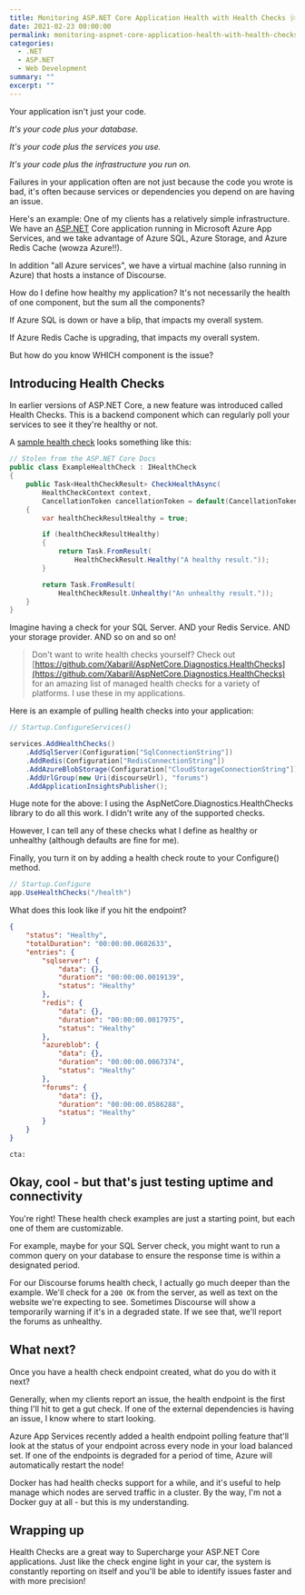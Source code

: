 ```yaml
---
title: Monitoring ASP.NET Core Application Health with Health Checks 🩺
date: 2021-02-23 00:00:00
permalink: monitoring-aspnet-core-application-health-with-health-checks
categories:
  - .NET
  - ASP.NET
  - Web Development
summary: ""
excerpt: ""
---
```


Your application isn't just your code.

*It's your code plus your database.*

*It's your code plus the services you use.*

*It's your code plus the infrastructure you run on.*

Failures in your application often are not just because the code you wrote is bad, it's often because services or dependencies you depend on are having an issue.

Here's an example:  One of my clients has a relatively simple infrastructure.  We have an [ASP.NET](http://asp.NET) Core application running in Microsoft Azure App Services, and we take advantage of Azure SQL, Azure Storage, and Azure Redis Cache (wowza Azure!!).  

In addition "all Azure services", we have a virtual machine (also running in Azure) that hosts a instance of Discourse.

How do I define how healthy my application?  It's not necessarily the health of one component, but the sum all the components?

If Azure SQL is down or have a blip, that impacts my overall system.

If Azure Redis Cache is upgrading, that impacts my overall system.

But how do you know WHICH component is the issue?  

## **Introducing Health Checks**

In earlier versions of ASP.NET Core, a new feature was introduced called Health Checks.  This is a backend component which can regularly poll your services to see it they're healthy or not.  

A [sample health check](https://docs.microsoft.com/en-us/aspnet/core/host-and-deploy/health-checks?view=aspnetcore-5.0#create-health-checks) looks something like this:

```csharp
// Stolen from the ASP.NET Core Docs
public class ExampleHealthCheck : IHealthCheck
{
    public Task<HealthCheckResult> CheckHealthAsync(
        HealthCheckContext context,
        CancellationToken cancellationToken = default(CancellationToken))
    {
        var healthCheckResultHealthy = true;

        if (healthCheckResultHealthy)
        {
            return Task.FromResult(
                HealthCheckResult.Healthy("A healthy result."));
        }

        return Task.FromResult(
            HealthCheckResult.Unhealthy("An unhealthy result."));
    }
}
```

Imagine having a check for your SQL Server.  AND your Redis Service.  AND your storage provider.  AND so on and so on!  

> Don't want to write health checks yourself?  Check out [https://github.com/Xabaril/AspNetCore.Diagnostics.HealthChecks](https://github.com/Xabaril/AspNetCore.Diagnostics.HealthChecks) for an amazing list of managed health checks for a variety of platforms.  I use these in my applications.

Here is an example of pulling health checks into your application:

```csharp
// Startup.ConfigureServices()

services.AddHealthChecks()
    .AddSqlServer(Configuration["SqlConnectionString"])
    .AddRedis(Configuration["RedisConnectionString"])
    .AddAzureBlobStorage(Configuration["CloudStorageConnectionString"])
    .AddUrlGroup(new Uri(discourseUrl), "forums")
    .AddApplicationInsightsPublisher();
```

Huge note for the above: I using the AspNetCore.Diagnostics.HealthChecks library to do all this work.  I didn't write any of the supported checks.

However, I can tell any of these checks what I define as healthy or unhealthy (although defaults are fine for me).

Finally, you turn it on by adding a health check route to your Configure() method.

```csharp
// Startup.Configure
app.UseHealthChecks("/health")
```

What does this look like if you hit the endpoint?

```json
{
    "status": "Healthy",
    "totalDuration": "00:00:00.0602633",
    "entries": {
        "sqlserver": {
            "data": {},
            "duration": "00:00:00.0019139",
            "status": "Healthy"
        },
        "redis": {
            "data": {},
            "duration": "00:00:00.0017975",
            "status": "Healthy"
        },
        "azureblob": {
            "data": {},
            "duration": "00:00:00.0067374",
            "status": "Healthy"
        },
        "forums": {
            "data": {},
            "duration": "00:00:00.0586288",
            "status": "Healthy"
        }
    }
}
```

`cta: `

## Okay, cool - but that's just testing uptime and connectivity

You're right!  These health check examples are just a starting point, but each one of them are customizable.

For example, maybe for your SQL Server check, you might want to run a common query on your database to ensure the response time is within a designated period.  

For our Discourse forums health check, I actually go much deeper than the example.  We'll check for a `200 OK` from the server, as well as text on the website we're expecting to see.  Sometimes Discourse will show a temporarily warning if it's in a degraded state.  If we see that, we'll report the forums as unhealthy.

## What next?

Once you have a health check endpoint created, what do you do with it next?  

Generally, when my clients report an issue, the health endpoint is the first thing I'll hit to get a gut check.  If one of the external dependencies is having an issue, I know where to start looking.

Azure App Services recently added a health endpoint polling feature that'll look at the status of your endpoint across every node in your load balanced set.  If one of the endpoints is degraded for a period of time, Azure will automatically restart the node!

Docker has had health checks support for a while, and it's useful to help manage which nodes are served traffic in a cluster.  By the way, I'm not a Docker guy at all - but this is my understanding.

## Wrapping up

Health Checks are a great way to Supercharge your ASP.NET Core applications.  Just like the check engine light in your car, the system is constantly reporting on itself and you'll be able to identify issues faster and with more precision!